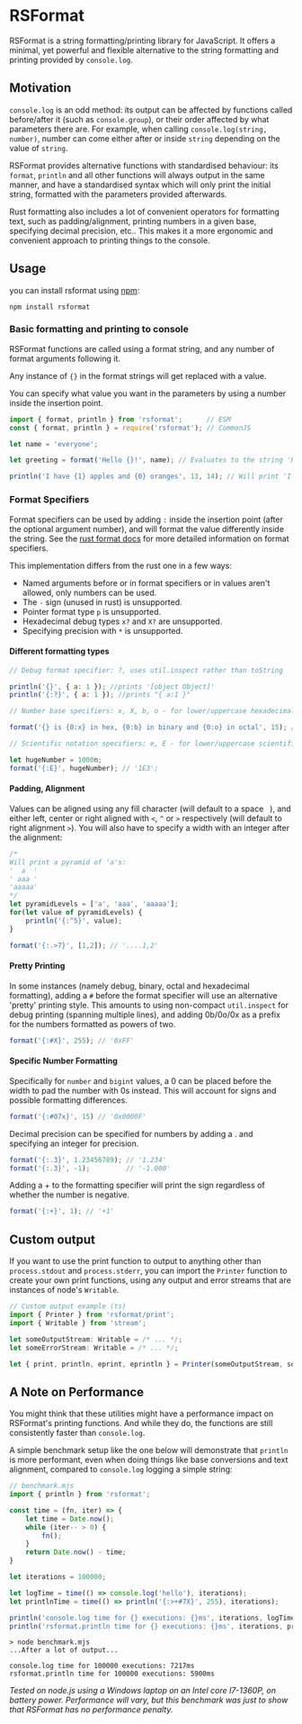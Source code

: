 # RSFormat

RSFormat is a string formatting/printing library for JavaScript. It offers a minimal, yet powerful and flexible alternative to the string formatting and printing provided by `console.log`.

## Motivation

`console.log` is an odd method: its output can be affected by functions called before/after it (such as `console.group`), or their order affected by what parameters there are. For example, when calling `console.log(string, number)`, number can come either after or inside `string` depending on the value of `string`.

RSFormat provides alternative functions with standardised behaviour: its `format`, `println` and all other functions will always output in the same manner, and have a standardised syntax which will only print the initial string, formatted with the parameters provided afterwards.

Rust formatting also includes a lot of convenient operators for formatting text, such as padding/alignment, printing numbers in a given base, specifying decimal precision, etc.. This makes it a more ergonomic and convenient approach to printing things to the console.

## Usage

you can install rsformat using [npm](https://www.npmjs.com/package/rsformat):

```
npm install rsformat
```

### Basic formatting and printing to console

RSFormat functions are called using a format string, and any number of format arguments following it.

Any instance of `{}` in the format strings will get replaced with a value.

You can specify what value you want in the parameters by using a number inside the insertion point.

```js
import { format, println } from 'rsformat';      // ESM
const { format, println } = require('rsformat'); // CommonJS

let name = 'everyone';

let greeting = format('Hello {}!', name); // Evaluates to the string 'Hello, everyone!'

println('I have {1} apples and {0} oranges', 13, 14); // Will print 'I have 14 apples and 13 oranges' to the console
```

### Format Specifiers

Format specifiers can be used by adding `:` inside the insertion point (after the optional argument number), and will format the value differently inside the string. See the [rust format docs](https://doc.rust-lang.org/std/fmt/#syntax) for more detailed information on format specifiers.

This implementation differs from the rust one in a few ways:

- Named arguments before or in format specifiers or in values aren't allowed, only numbers can be used.
- The `-` sign (unused in rust) is unsupported.
- Pointer format type `p` is unsupported.
- Hexadecimal debug types `x?` and `X?` are unsupported. 
- Specifying precision with `*` is unsupported.

#### Different formatting types

```js
// Debug format specifier: ?, uses util.inspect rather than toString

println('{}', { a: 1 }); //prints '[object Object]'
println('{:?}', { a: 1 }); //prints "{ a:1 }"

// Number base specifiers: x, X, b, o - for lower/uppercase hexadecimal, binary, octal

format('{} is {0:x} in hex, {0:b} in binary and {0:o} in octal', 15); // '15 is f in hex, 1111 in binary and 17 in octal'

// Scientific notation specifiers: e, E - for lower/uppercase scientific notation

let hugeNumber = 1000n;
format('{:E}', hugeNumber); // '1E3';
```

#### Padding, Alignment

Values can be aligned using any fill character (will default to a space ` `), and either left, center or right aligned with `<`, `^` or `>` respectively (will default to right alignment `>`). You will also have to specify a width with an integer after the alignment:

```js
/*
Will print a pyramid of 'a's:
'  a  '
' aaa '
'aaaaa'
*/
let pyramidLevels = ['a', 'aaa', 'aaaaa'];
for(let value of pyramidLevels) {
    println('{:^5}', value);
}
```

```js
format('{:.>7}', [1,2]); // '....1,2'
```

#### Pretty Printing

In some instances (namely debug, binary, octal and hexadecimal formatting), adding a `#` before the format specifier will use an alternative 'pretty' printing style. This amounts to using non-compact `util.inspect` for debug printing (spanning multiple lines), and adding 0b/0o/0x as a prefix for the numbers formatted as powers of two.

```js
format('{:#X}', 255); // '0xFF'
```

#### Specific Number Formatting

Specifically for `number` and `bigint` values, a 0 can be placed before the width to pad the number with 0s instead. This will account for signs and possible formatting differences.

```js
format('{:#07x}', 15) // '0x0000F'
```

Decimal precision can be specified for numbers by adding a . and specifying an integer for precision.

```js
format('{:.3}', 1.23456789); // '1.234'
format('{:.3}', -1);         // '-1.000'
```

Adding a + to the formatting specifier will print the sign regardless of whether the number is negative.

```js
format('{:+}', 1); // '+1'
```

## Custom output

If you want to use the print function to output to anything other than `process.stdout` and `process.stderr`, you can import the `Printer` function to create your own print functions, using any output and error streams that are instances of node's `Writable`.

```ts
// Custom output example (ts)
import { Printer } from 'rsformat/print';
import { Writable } from 'stream';

let someOutputStream: Writable = /* ... */;
let someErrorStream: Writable = /* ... */;

let { print, println, eprint, eprintln } = Printer(someOutputStream, someErrorStream);
```

## A Note on Performance

You might think that these utilities might have a performance impact on RSFormat's printing functions. And while they do, the functions are still consistently faster than `console.log`.

A simple benchmark setup like the one below will demonstrate that `println` is more performant, even when doing things like base conversions and text alignment, compared to `console.log` logging a simple string:

```js
// benchmark.mjs
import { println } from 'rsformat';

const time = (fn, iter) => {
    let time = Date.now();
    while (iter-- > 0) {
        fn();
    }
    return Date.now() - time;
}

let iterations = 100000;

let logTime = time(() => console.log('hello'), iterations);
let printlnTime = time(() => println('{:>+#7X}', 255), iterations);

println('console.log time for {} executions: {}ms', iterations, logTime);
println('rsformat.println time for {} executions: {}ms', iterations, printlnTime);
```

```
> node benchmark.mjs
...After a lot of output...

console.log time for 100000 executions: 7217ms
rsformat.println time for 100000 executions: 5900ms
```

_Tested on node.js using a Windows laptop on an Intel core I7-1360P, on battery power. Performance will vary, but this benchmark was just to show that RSFormat has no performance penalty._